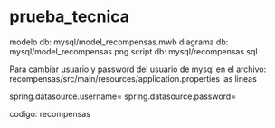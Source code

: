 # prueba_tecnica

modelo db: mysql/model_recompensas.mwb
diagrama db: mysql/model_recompensas.png
script db: mysql/recompensas.sql

Para cambiar usuario y password del usuario de mysql en el archivo: recompensas/src/main/resources/application.properties
las lineas

spring.datasource.username=
spring.datasource.password=

codigo: recompensas

